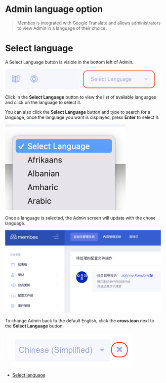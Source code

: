 # Admin language option

> Membes is integrated with Google Translate and allows administrators to view Admin in a language of their choice.

# Select language

A Select Language button is visible in the bottom left of Admin.

![](./attachments/Screen%20Shot%202023-06-28%20at%2013.03.06%20pm.png)

Click in the **Select Language** button to view the list of available languages and click on the language to select it.

You can also click the **Select Language** button and type to search for a language, once the language you want is displayed, press **Enter** to select it.

![](./attachments/Screen%20Shot%202023-06-28%20at%2013.10.38%20pm.png)

Once a language is selected, the Admin screen will update with the chose language.

![](./attachments/Screen%20Shot%202023-06-28%20at%2013.11.46%20pm.png)

To change Admin back to the default English, click the **cross icon** next to the **Select Language** button.

![](./attachments/Screen%20Shot%202023-06-28%20at%2013.12.26%20pm.png)

- [Select language](#select-language)